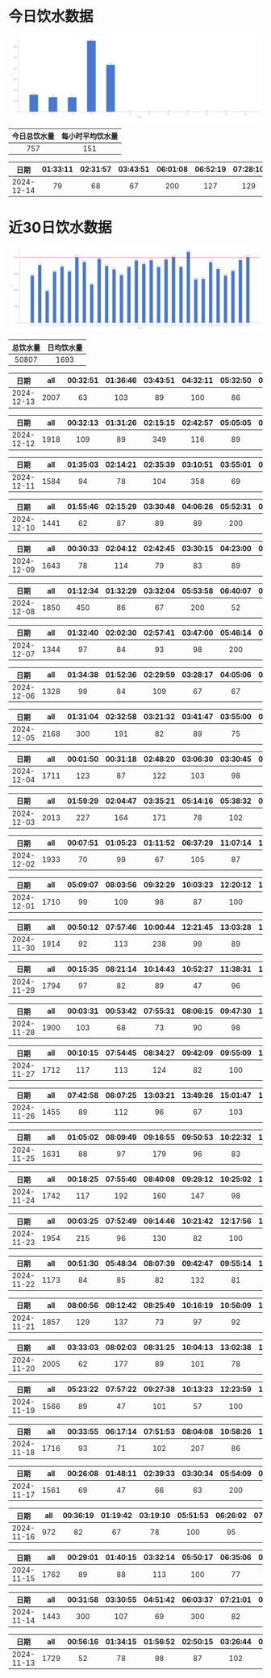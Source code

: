 # 今日饮水数据

<div align=center>
<img src="today.png" style="zoom: 100%;" />

| 今日总饮水量 | 每小时平均饮水量 |
| :----: | :----: |
| 757 | 151 |
</div>

| 日期 | 01:33:11 | 02:31:57 | 03:43:51 | 06:01:08 | 06:52:19 | 07:28:10 | 07:52:11 |
| :----: | :----: | :----: | :----: | :----: | :----: | :----: | :----: |
| 2024-12-14 | 79 | 68 | 67 | 200 | 127 | 129 | 87 |

# 近30日饮水数据

<div align=center>
<img src="30.png"style="zoom: 100%;" />

| 总饮水量 | 日均饮水量 |
| :----: | :----: |
| 50807 | 1693 |
</div>

| 日期 | all | 00:32:51 | 01:36:46 | 03:43:51 | 04:32:11 | 05:32:50 | 07:28:56 | 09:36:09 | 10:22:20 | 11:22:50 | 11:34:37 | 12:15:42 | 20:16:41 | 20:29:46 | 20:46:45 | 21:24:18 | 21:54:35 | 22:31:58 |
| :----: | :----: | :----: | :----: | :----: | :----: | :----: | :----: | :----: | :----: | :----: | :----: | :----: | :----: | :----: | :----: | :----: | :----: | :----: |
| 2024-12-13 | 2007 | 63 | 103 | 89 | 100 | 86 | 69 | 79 | 89 | 300 | 98 | 92 | 139 | 233 | 212 | 89 | 89 | 77 |

| 日期 | all | 00:32:13 | 01:31:26 | 02:15:15 | 02:42:57 | 05:05:05 | 05:52:00 | 06:49:35 | 07:29:09 | 07:44:35 | 17:58:30 | 21:05:17 | 22:32:39 | 23:29:38 |
| :----: | :----: | :----: | :----: | :----: | :----: | :----: | :----: | :----: | :----: | :----: | :----: | :----: | :----: | :----: |
| 2024-12-12 | 1918 | 109 | 89 | 349 | 116 | 89 | 200 | 89 | 63 | 102 | 300 | 89 | 234 | 89 |

| 日期 | all | 01:35:03 | 02:14:21 | 02:35:39 | 03:10:51 | 03:55:01 | 04:28:50 | 06:03:36 | 06:35:45 | 06:59:19 | 07:49:23 | 16:48:30 | 17:38:36 | 18:11:21 | 20:40:29 | 22:43:14 |
| :----: | :----: | :----: | :----: | :----: | :----: | :----: | :----: | :----: | :----: | :----: | :----: | :----: | :----: | :----: | :----: | :----: |
| 2024-12-11 | 1584 | 94 | 78 | 104 | 358 | 69 | 73 | 94 | 117 | 87 | 97 | 65 | 103 | 89 | 87 | 69 |

| 日期 | all | 01:55:46 | 02:15:29 | 03:30:48 | 04:06:26 | 05:52:31 | 06:09:47 | 06:41:14 | 06:57:13 | 07:55:23 | 09:01:06 | 17:58:07 | 20:37:28 | 22:37:38 |
| :----: | :----: | :----: | :----: | :----: | :----: | :----: | :----: | :----: | :----: | :----: | :----: | :----: | :----: | :----: |
| 2024-12-10 | 1441 | 62 | 87 | 89 | 89 | 200 | 92 | 87 | 125 | 103 | 96 | 250 | 74 | 87 |

| 日期 | all | 00:30:33 | 02:04:12 | 02:42:45 | 03:30:15 | 04:23:00 | 05:48:51 | 07:36:43 | 08:46:08 | 15:57:13 | 17:42:08 | 18:39:05 | 20:31:33 | 21:01:22 | 22:49:36 |
| :----: | :----: | :----: | :----: | :----: | :----: | :----: | :----: | :----: | :----: | :----: | :----: | :----: | :----: | :----: | :----: |
| 2024-12-09 | 1643 | 78 | 114 | 79 | 83 | 89 | 200 | 89 | 109 | 97 | 200 | 89 | 103 | 212 | 101 |

| 日期 | all | 01:12:34 | 01:32:29 | 03:32:04 | 05:53:58 | 06:40:07 | 07:49:24 | 09:07:08 | 10:00:52 | 19:06:28 | 21:54:31 | 22:56:18 | 23:44:13 |
| :----: | :----: | :----: | :----: | :----: | :----: | :----: | :----: | :----: | :----: | :----: | :----: | :----: | :----: |
| 2024-12-08 | 1850 | 450 | 86 | 67 | 200 | 52 | 287 | 73 | 61 | 300 | 79 | 97 | 98 |

| 日期 | all | 01:32:40 | 02:02:30 | 02:57:41 | 03:47:00 | 05:46:14 | 06:44:32 | 07:50:35 | 16:54:30 | 18:20:01 | 21:13:19 | 21:53:03 |
| :----: | :----: | :----: | :----: | :----: | :----: | :----: | :----: | :----: | :----: | :----: | :----: | :----: |
| 2024-12-07 | 1344 | 97 | 84 | 93 | 98 | 200 | 97 | 136 | 96 | 250 | 94 | 99 |

| 日期 | all | 01:34:38 | 01:52:36 | 02:29:59 | 03:28:17 | 04:05:06 | 06:32:26 | 07:31:02 | 13:23:41 | 16:32:52 | 17:40:32 | 20:30:54 | 22:34:23 | 23:53:08 |
| :----: | :----: | :----: | :----: | :----: | :----: | :----: | :----: | :----: | :----: | :----: | :----: | :----: | :----: | :----: |
| 2024-12-06 | 1328 | 99 | 84 | 109 | 67 | 67 | 89 | 82 | 56 | 91 | 300 | 63 | 104 | 117 |

| 日期 | all | 01:31:04 | 02:32:58 | 03:21:32 | 03:41:47 | 03:55:00 | 04:54:20 | 06:05:16 | 06:55:00 | 07:43:04 | 08:16:29 | 17:46:14 | 18:26:41 | 20:32:40 | 21:18:18 | 22:03:27 | 22:36:08 |
| :----: | :----: | :----: | :----: | :----: | :----: | :----: | :----: | :----: | :----: | :----: | :----: | :----: | :----: | :----: | :----: | :----: | :----: |
| 2024-12-05 | 2168 | 300 | 191 | 82 | 89 | 75 | 87 | 67 | 101 | 83 | 89 | 200 | 80 | 248 | 109 | 137 | 230 |

| 日期 | all | 00:01:50 | 00:31:18 | 02:48:20 | 03:06:30 | 03:30:45 | 05:51:00 | 06:10:40 | 06:54:16 | 08:12:09 | 09:01:00 | 18:10:51 | 20:24:04 | 20:55:42 | 21:33:17 | 22:18:35 | 22:49:15 | 23:29:34 |
| :----: | :----: | :----: | :----: | :----: | :----: | :----: | :----: | :----: | :----: | :----: | :----: | :----: | :----: | :----: | :----: | :----: | :----: | :----: |
| 2024-12-04 | 1711 | 123 | 87 | 122 | 103 | 98 | 100 | 124 | 89 | 89 | 111 | 89 | 97 | 103 | 116 | 87 | 87 | 86 |

| 日期 | all | 01:59:29 | 02:04:47 | 03:35:21 | 05:14:16 | 05:38:32 | 07:11:13 | 07:52:25 | 08:47:09 | 14:06:31 | 16:33:58 | 17:21:35 | 20:33:13 | 21:17:07 | 22:32:42 | 22:44:10 |
| :----: | :----: | :----: | :----: | :----: | :----: | :----: | :----: | :----: | :----: | :----: | :----: | :----: | :----: | :----: | :----: | :----: |
| 2024-12-03 | 2013 | 227 | 164 | 171 | 78 | 102 | 79 | 98 | 77 | 82 | 97 | 300 | 102 | 227 | 122 | 87 |

| 日期 | all | 00:07:51 | 01:05:23 | 01:11:52 | 06:37:29 | 11:07:14 | 14:31:23 | 14:40:17 | 16:10:10 | 17:47:36 | 20:26:27 | 21:31:15 | 21:40:12 | 22:30:25 | 23:26:26 |
| :----: | :----: | :----: | :----: | :----: | :----: | :----: | :----: | :----: | :----: | :----: | :----: | :----: | :----: | :----: | :----: |
| 2024-12-02 | 1933 | 70 | 99 | 67 | 105 | 87 | 300 | 103 | 63 | 105 | 175 | 300 | 163 | 158 | 138 |

| 日期 | all | 05:09:07 | 08:03:56 | 09:32:29 | 10:03:23 | 12:20:12 | 13:04:30 | 16:05:05 | 16:59:26 | 17:54:52 | 18:30:14 | 21:49:17 | 22:13:22 | 23:40:18 |
| :----: | :----: | :----: | :----: | :----: | :----: | :----: | :----: | :----: | :----: | :----: | :----: | :----: | :----: | :----: |
| 2024-12-01 | 1710 | 99 | 109 | 98 | 87 | 100 | 121 | 98 | 62 | 87 | 73 | 600 | 89 | 87 |

| 日期 | all | 00:50:12 | 07:57:46 | 10:00:44 | 12:21:45 | 13:03:28 | 13:45:07 | 15:14:17 | 17:32:28 | 18:19:41 | 18:46:04 | 20:14:13 | 21:20:52 | 23:05:48 | 23:11:20 |
| :----: | :----: | :----: | :----: | :----: | :----: | :----: | :----: | :----: | :----: | :----: | :----: | :----: | :----: | :----: | :----: |
| 2024-11-30 | 1914 | 92 | 113 | 238 | 99 | 89 | 106 | 108 | 73 | 132 | 232 | 123 | 300 | 97 | 112 |

| 日期 | all | 00:15:35 | 08:21:14 | 10:14:43 | 10:52:27 | 11:38:31 | 12:26:53 | 13:03:04 | 13:38:01 | 14:13:58 | 15:27:42 | 16:55:56 | 18:21:19 | 19:58:53 | 20:32:40 | 21:35:03 | 22:01:56 |
| :----: | :----: | :----: | :----: | :----: | :----: | :----: | :----: | :----: | :----: | :----: | :----: | :----: | :----: | :----: | :----: | :----: | :----: |
| 2024-11-29 | 1794 | 97 | 82 | 89 | 47 | 96 | 200 | 117 | 110 | 103 | 89 | 89 | 89 | 300 | 102 | 87 | 97 |

| 日期 | all | 00:03:31 | 00:53:42 | 07:55:31 | 08:06:15 | 09:47:30 | 10:20:10 | 11:42:50 | 12:20:54 | 13:03:20 | 15:49:47 | 16:38:16 | 17:03:57 | 17:33:24 | 19:02:59 | 19:38:48 | 20:01:29 | 20:25:59 | 21:55:18 |
| :----: | :----: | :----: | :----: | :----: | :----: | :----: | :----: | :----: | :----: | :----: | :----: | :----: | :----: | :----: | :----: | :----: | :----: | :----: | :----: |
| 2024-11-28 | 1900 | 103 | 68 | 73 | 90 | 98 | 87 | 88 | 200 | 122 | 83 | 113 | 87 | 88 | 127 | 103 | 112 | 76 | 182 |

| 日期 | all | 00:10:15 | 07:54:45 | 08:34:27 | 09:42:09 | 09:55:09 | 11:21:51 | 12:18:07 | 13:03:50 | 14:11:03 | 15:01:02 | 17:01:30 | 20:18:20 | 21:38:02 | 22:13:28 |
| :----: | :----: | :----: | :----: | :----: | :----: | :----: | :----: | :----: | :----: | :----: | :----: | :----: | :----: | :----: | :----: |
| 2024-11-27 | 1712 | 117 | 113 | 124 | 82 | 100 | 95 | 210 | 97 | 103 | 118 | 93 | 62 | 300 | 98 |

| 日期 | all | 07:42:58 | 08:07:25 | 13:03:21 | 13:49:26 | 15:01:47 | 17:02:08 | 17:34:17 | 19:25:22 | 20:18:29 | 21:23:11 | 21:40:19 | 22:49:48 |
| :----: | :----: | :----: | :----: | :----: | :----: | :----: | :----: | :----: | :----: | :----: | :----: | :----: | :----: |
| 2024-11-26 | 1455 | 89 | 112 | 96 | 67 | 103 | 88 | 193 | 102 | 87 | 300 | 103 | 115 |

| 日期 | all | 01:05:02 | 08:09:49 | 09:16:55 | 09:50:53 | 10:22:32 | 13:03:32 | 13:19:35 | 13:42:03 | 16:41:42 | 17:05:19 | 18:50:19 | 20:05:16 | 22:13:01 | 23:22:18 | 23:52:38 |
| :----: | :----: | :----: | :----: | :----: | :----: | :----: | :----: | :----: | :----: | :----: | :----: | :----: | :----: | :----: | :----: | :----: |
| 2024-11-25 | 1631 | 88 | 97 | 179 | 96 | 83 | 127 | 93 | 108 | 89 | 126 | 103 | 114 | 97 | 78 | 153 |

| 日期 | all | 00:18:25 | 07:55:40 | 08:40:08 | 09:29:12 | 10:25:02 | 12:26:00 | 13:05:01 | 15:02:21 | 15:51:33 | 18:44:58 | 19:50:46 | 20:46:47 | 22:48:10 |
| :----: | :----: | :----: | :----: | :----: | :----: | :----: | :----: | :----: | :----: | :----: | :----: | :----: | :----: | :----: |
| 2024-11-24 | 1742 | 117 | 192 | 160 | 147 | 98 | 91 | 64 | 163 | 106 | 98 | 93 | 300 | 113 |

| 日期 | all | 00:03:25 | 07:52:49 | 09:14:46 | 10:21:42 | 12:17:56 | 13:05:16 | 13:38:15 | 14:16:17 | 14:56:24 | 17:09:46 | 17:34:39 | 18:14:58 | 19:26:04 | 20:08:01 | 21:45:22 | 22:59:30 |
| :----: | :----: | :----: | :----: | :----: | :----: | :----: | :----: | :----: | :----: | :----: | :----: | :----: | :----: | :----: | :----: | :----: | :----: |
| 2024-11-23 | 1954 | 215 | 96 | 130 | 82 | 100 | 107 | 77 | 122 | 251 | 67 | 76 | 103 | 99 | 52 | 300 | 77 |

| 日期 | all | 00:51:30 | 05:48:34 | 08:07:39 | 09:42:47 | 09:55:14 | 10:38:50 | 13:02:16 | 15:01:36 | 16:26:42 | 17:29:41 | 18:01:30 | 20:03:24 | 22:43:08 |
| :----: | :----: | :----: | :----: | :----: | :----: | :----: | :----: | :----: | :----: | :----: | :----: | :----: | :----: | :----: |
| 2024-11-22 | 1173 | 84 | 85 | 82 | 132 | 81 | 86 | 36 | 97 | 87 | 102 | 103 | 81 | 117 |

| 日期 | all | 08:00:56 | 08:12:42 | 08:25:49 | 10:16:19 | 10:56:09 | 12:19:17 | 13:06:13 | 14:23:34 | 15:16:59 | 16:46:38 | 17:30:18 | 17:39:09 | 18:18:00 | 19:14:46 | 21:41:49 | 23:24:54 |
| :----: | :----: | :----: | :----: | :----: | :----: | :----: | :----: | :----: | :----: | :----: | :----: | :----: | :----: | :----: | :----: | :----: | :----: |
| 2024-11-21 | 1857 | 129 | 137 | 73 | 97 | 92 | 200 | 110 | 87 | 86 | 42 | 72 | 106 | 119 | 86 | 300 | 121 |

| 日期 | all | 03:33:03 | 08:02:03 | 08:31:25 | 10:04:13 | 13:02:38 | 13:18:12 | 13:42:59 | 14:20:05 | 14:47:16 | 15:17:56 | 16:41:17 | 17:42:58 | 18:34:59 | 19:22:44 | 20:22:12 | 21:57:27 | 23:31:45 |
| :----: | :----: | :----: | :----: | :----: | :----: | :----: | :----: | :----: | :----: | :----: | :----: | :----: | :----: | :----: | :----: | :----: | :----: | :----: |
| 2024-11-20 | 2005 | 62 | 177 | 89 | 101 | 78 | 104 | 98 | 103 | 99 | 87 | 103 | 93 | 117 | 83 | 87 | 300 | 224 |

| 日期 | all | 05:23:22 | 07:57:22 | 09:27:38 | 10:13:23 | 12:23:59 | 12:43:56 | 13:13:12 | 13:41:00 | 14:03:51 | 15:01:52 | 16:03:12 | 17:00:19 | 18:08:38 | 19:26:18 | 21:02:14 | 22:06:13 | 23:04:07 |
| :----: | :----: | :----: | :----: | :----: | :----: | :----: | :----: | :----: | :----: | :----: | :----: | :----: | :----: | :----: | :----: | :----: | :----: | :----: |
| 2024-11-19 | 1566 | 89 | 47 | 101 | 57 | 100 | 70 | 105 | 86 | 96 | 72 | 86 | 62 | 79 | 83 | 300 | 73 | 60 |

| 日期 | all | 00:33:55 | 06:17:14 | 07:51:53 | 08:04:08 | 10:58:26 | 12:42:39 | 13:15:58 | 14:05:35 | 15:12:52 | 15:47:36 | 17:00:48 | 17:36:58 | 19:57:49 | 21:46:30 | 23:35:00 | 23:42:38 |
| :----: | :----: | :----: | :----: | :----: | :----: | :----: | :----: | :----: | :----: | :----: | :----: | :----: | :----: | :----: | :----: | :----: | :----: |
| 2024-11-18 | 1716 | 93 | 71 | 102 | 207 | 86 | 89 | 110 | 115 | 81 | 113 | 62 | 88 | 85 | 200 | 101 | 113 |

| 日期 | all | 00:26:08 | 01:48:11 | 02:39:33 | 03:30:34 | 05:54:09 | 07:38:51 | 09:13:29 | 09:50:13 | 12:46:54 | 18:11:39 | 19:20:07 | 21:28:55 | 22:20:21 | 22:50:40 | 23:35:47 |
| :----: | :----: | :----: | :----: | :----: | :----: | :----: | :----: | :----: | :----: | :----: | :----: | :----: | :----: | :----: | :----: | :----: |
| 2024-11-17 | 1561 | 69 | 47 | 66 | 63 | 200 | 145 | 112 | 81 | 94 | 66 | 78 | 300 | 70 | 92 | 78 |

| 日期 | all | 00:36:19 | 01:19:42 | 03:19:10 | 05:51:53 | 06:26:02 | 07:36:28 | 08:55:27 | 21:27:48 | 21:58:29 | 21:58:58 | 23:19:53 |
| :----: | :----: | :----: | :----: | :----: | :----: | :----: | :----: | :----: | :----: | :----: | :----: | :----: |
| 2024-11-16 | 972 | 82 | 67 | 78 | 100 | 95 | 106 | 56 | 87 | 86 | 127 | 88 |

| 日期 | all | 00:29:01 | 01:40:15 | 03:32:14 | 05:50:17 | 06:35:06 | 06:48:27 | 06:59:08 | 08:45:52 | 09:23:21 | 15:11:45 | 16:40:03 | 17:56:31 | 18:54:32 | 20:50:08 | 21:51:28 | 23:00:24 | 23:28:26 | 23:48:43 |
| :----: | :----: | :----: | :----: | :----: | :----: | :----: | :----: | :----: | :----: | :----: | :----: | :----: | :----: | :----: | :----: | :----: | :----: | :----: | :----: |
| 2024-11-15 | 1762 | 89 | 88 | 113 | 100 | 77 | 115 | 147 | 81 | 65 | 84 | 77 | 47 | 67 | 88 | 251 | 62 | 128 | 83 |

| 日期 | all | 00:31:58 | 03:30:55 | 04:51:42 | 06:03:37 | 07:21:01 | 07:49:47 | 09:14:30 | 09:43:25 | 15:54:41 | 16:49:53 | 18:03:55 | 19:07:31 | 22:44:59 | 23:53:53 |
| :----: | :----: | :----: | :----: | :----: | :----: | :----: | :----: | :----: | :----: | :----: | :----: | :----: | :----: | :----: | :----: |
| 2024-11-14 | 1443 | 300 | 107 | 69 | 300 | 82 | 53 | 42 | 46 | 67 | 82 | 63 | 56 | 89 | 87 |

| 日期 | all | 00:56:16 | 01:34:15 | 01:56:52 | 02:50:15 | 03:26:44 | 06:00:13 | 06:48:08 | 08:29:55 | 09:29:04 | 18:43:12 | 19:15:42 | 20:31:26 | 20:52:27 | 22:20:59 | 22:45:11 | 23:06:16 | 23:18:11 |
| :----: | :----: | :----: | :----: | :----: | :----: | :----: | :----: | :----: | :----: | :----: | :----: | :----: | :----: | :----: | :----: | :----: | :----: | :----: |
| 2024-11-13 | 1729 | 52 | 78 | 98 | 87 | 102 | 300 | 69 | 70 | 77 | 300 | 86 | 79 | 62 | 78 | 69 | 64 | 58 |

